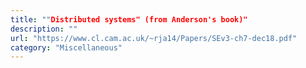 ```yaml
---
title: ""Distributed systems" (from Anderson's book)"
description: ""
url: "https://www.cl.cam.ac.uk/~rja14/Papers/SEv3-ch7-dec18.pdf"
category: "Miscellaneous"
---
```


